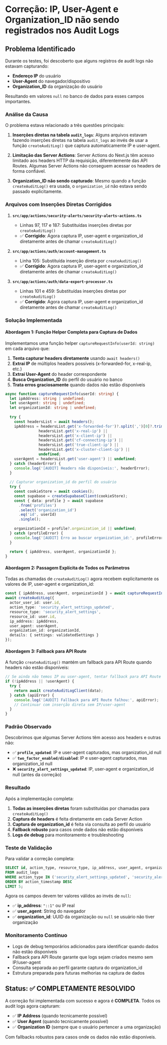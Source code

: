 # Correção: IP, User-Agent e Organization_ID não sendo registrados nos Audit Logs

## Problema Identificado

Durante os testes, foi descoberto que alguns registros de audit logs não estavam capturando:
- **Endereço IP** do usuário
- **User-Agent** do navegador/dispositivo  
- **Organization_ID** da organização do usuário

Resultando em valores `null` no banco de dados para esses campos importantes.

### Análise da Causa

O problema estava relacionado a três questões principais:

1. **Inserções diretas na tabela `audit_logs`**: Alguns arquivos estavam fazendo inserções diretas na tabela `audit_logs` ao invés de usar a função `createAuditLog()` que captura automaticamente IP e user-agent.

2. **Limitação das Server Actions**: Server Actions do Next.js têm acesso limitado aos headers HTTP da requisição, diferentemente das API Routes. Algumas Server Actions não conseguem acessar os headers de forma confiável.

3. **Organization_ID não sendo capturado**: Mesmo quando a função `createAuditLog()` era usada, o `organization_id` não estava sendo passado explicitamente.

### Arquivos com Inserções Diretas Corrigidos

1. **`src/app/actions/security-alerts/security-alerts-actions.ts`**
   - Linhas 97, 117 e 187: Substituídas inserções diretas por `createAuditLog()`
   - ✅ **Corrigido**: Agora captura IP, user-agent e organization_id diretamente antes de chamar `createAuditLog()`

2. **`src/app/actions/auth/account-management.ts`**
   - Linha 105: Substituída inserção direta por `createAuditLog()`
   - ✅ **Corrigido**: Agora captura IP, user-agent e organization_id diretamente antes de chamar `createAuditLog()`

3. **`src/app/actions/auth/data-export-processor.ts`**
   - Linhas 101 e 459: Substituídas inserções diretas por `createAuditLog()`
   - ✅ **Corrigido**: Agora captura IP, user-agent e organization_id diretamente antes de chamar `createAuditLog()`

### Solução Implementada

#### Abordagem 1: Função Helper Completa para Captura de Dados

Implementamos uma função helper `captureRequestInfo(userId: string)` em cada arquivo que:

1. **Tenta capturar headers diretamente** usando `await headers()`
2. **Extrai IP** de múltiplos headers possíveis (x-forwarded-for, x-real-ip, etc.)
3. **Extrai User-Agent** do header correspondente
4. **Busca Organization_ID** do perfil do usuário no banco
5. **Trata erros graciosamente** quando dados não estão disponíveis

```typescript
async function captureRequestInfo(userId: string) {
  let ipAddress: string | undefined;
  let userAgent: string | undefined;
  let organizationId: string | undefined;
  
  try {
    const headersList = await headers();
    ipAddress = headersList.get('x-forwarded-for')?.split(',')[0]?.trim() ||
               headersList.get('x-real-ip') ||
               headersList.get('x-client-ip') ||
               headersList.get('cf-connecting-ip') ||
               headersList.get('true-client-ip') ||
               headersList.get('x-cluster-client-ip') ||
               undefined;
    userAgent = headersList.get('user-agent') || undefined;
  } catch (headerError) {
    console.log('[AUDIT] Headers não disponíveis:', headerError);
  }
  
  // Capturar organization_id do perfil do usuário
  try {
    const cookieStore = await cookies();
    const supabase = createSupabaseClient(cookieStore);
    const { data: profile } = await supabase
      .from('profiles')
      .select('organization_id')
      .eq('id', userId)
      .single();
    
    organizationId = profile?.organization_id || undefined;
  } catch (profileError) {
    console.log('[AUDIT] Erro ao buscar organization_id:', profileError);
  }
  
  return { ipAddress, userAgent, organizationId };
}
```

#### Abordagem 2: Passagem Explícita de Todos os Parâmetros

Todas as chamadas de `createAuditLog()` agora recebem explicitamente os valores de IP, user-agent e organization_id:

```typescript
const { ipAddress, userAgent, organizationId } = await captureRequestInfo(user.id);
await createAuditLog({
  actor_user_id: user.id,
  action_type: 'security_alert_settings_updated',
  resource_type: 'security_alert_settings',
  resource_id: user.id,
  ip_address: ipAddress,
  user_agent: userAgent,
  organization_id: organizationId,
  details: { settings: validatedSettings }
});
```

#### Abordagem 3: Fallback para API Route

A função `createAuditLog()` mantém um fallback para API Route quando headers não estão disponíveis:

```typescript
// Se ainda não temos IP ou user-agent, tentar fallback para API Route
if (!ipAddress || !userAgent) {
  try {
    return await createAuditLogClient(data);
  } catch (apiError) {
    console.log('[AUDIT] Fallback para API Route falhou:', apiError);
    // Continuar com inserção direta sem IP/user-agent
  }
}
```

### Padrão Observado

Descobrimos que algumas Server Actions têm acesso aos headers e outras não:

- ✅ **`profile_updated`**: IP e user-agent capturados, mas organization_id null
- ✅ **`two_factor_enabled/disabled`**: IP e user-agent capturados, mas organization_id null
- ❌ **`security_alert_settings_updated`**: IP, user-agent e organization_id null (antes da correção)

### Resultado

Após a implementação completa:

1. **Todas as inserções diretas** foram substituídas por chamadas para `createAuditLog()`
2. **Captura de headers** é feita diretamente em cada Server Action
3. **Captura de organization_id** é feita via consulta ao perfil do usuário
4. **Fallback robusto** para casos onde dados não estão disponíveis
5. **Logs de debug** para monitoramento e troubleshooting

### Teste de Validação

Para validar a correção completa:

```sql
SELECT id, action_type, resource_type, ip_address, user_agent, organization_id, action_timestamp 
FROM audit_logs 
WHERE action_type IN ('security_alert_settings_updated', 'security_alert_settings_created', 'known_device_removed')
ORDER BY action_timestamp DESC 
LIMIT 5;
```

Agora os campos devem ter valores válidos ao invés de `null`:
- ✅ **ip_address**: `"::1"` ou IP real
- ✅ **user_agent**: String do navegador
- ✅ **organization_id**: UUID da organização ou `null` se usuário não tiver organização

### Monitoramento Contínuo

- Logs de debug temporários adicionados para identificar quando dados não estão disponíveis
- Fallback para API Route garante que logs sejam criados mesmo sem IP/user-agent
- Consulta separada ao perfil garante captura do organization_id
- Estrutura preparada para futuras melhorias na captura de dados

## Status: ✅ COMPLETAMENTE RESOLVIDO

A correção foi implementada com sucesso e agora é **COMPLETA**. Todos os audit logs agora capturam:

- ✅ **IP Address** (quando tecnicamente possível)
- ✅ **User Agent** (quando tecnicamente possível)  
- ✅ **Organization ID** (sempre que o usuário pertencer a uma organização)

Com fallbacks robustos para casos onde os dados não estão disponíveis. 